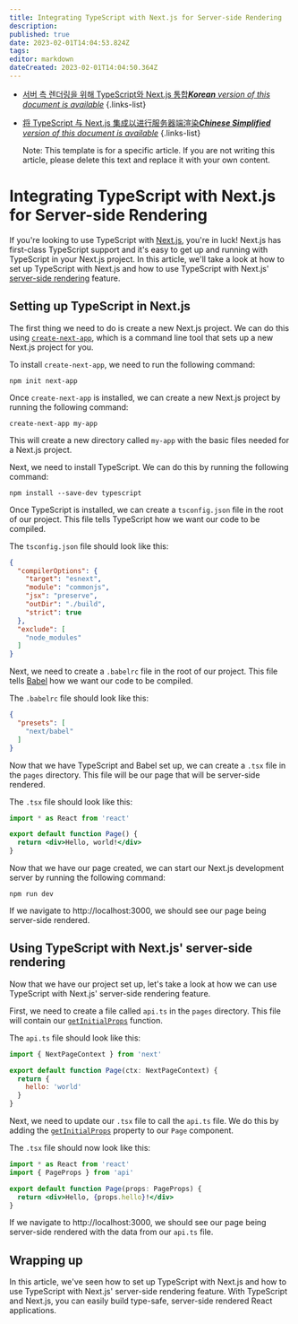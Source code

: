 ```yaml
---
title: Integrating TypeScript with Next.js for Server-side Rendering
description: 
published: true
date: 2023-02-01T14:04:53.824Z
tags: 
editor: markdown
dateCreated: 2023-02-01T14:04:50.364Z
---
```


- [서버 측 렌더링을 위해 TypeScript와 Next.js 통합***Korean** version of this document is available*](/ko/Knowledge-base/TypeScript/integrating-typescript-with-next-js-for-server-side-rendering)
{.links-list}
- [将 TypeScript 与 Next.js 集成以进行服务器端渲染***Chinese Simplified** version of this document is available*](/zh/Knowledge-base/TypeScript/integrating-typescript-with-next-js-for-server-side-rendering)
{.links-list}


  Note: This template is for a specific article. If you are not writing this article, please delete this text and replace it with your own content.

# Integrating TypeScript with Next.js for Server-side Rendering

If you're looking to use TypeScript with [Next.js](https://nextjs.org/), you're in luck! Next.js has first-class TypeScript support and it's easy to get up and running with TypeScript in your Next.js project. In this article, we'll take a look at how to set up TypeScript with Next.js and how to use TypeScript with Next.js' [server-side rendering](https://nextjs.org/docs/basic-features/pages#server-side-rendering) feature.

## Setting up TypeScript in Next.js

The first thing we need to do is create a new Next.js project. We can do this using [`create-next-app`](https://github.com/zeit/next.js/tree/canary/packages/create-next-app), which is a command line tool that sets up a new Next.js project for you.

To install `create-next-app`, we need to run the following command:

```
npm init next-app
```

Once `create-next-app` is installed, we can create a new Next.js project by running the following command:

```
create-next-app my-app
```

This will create a new directory called `my-app` with the basic files needed for a Next.js project.

Next, we need to install TypeScript. We can do this by running the following command:

```
npm install --save-dev typescript
```

Once TypeScript is installed, we can create a `tsconfig.json` file in the root of our project. This file tells TypeScript how we want our code to be compiled.

The `tsconfig.json` file should look like this:

```json
{
  "compilerOptions": {
    "target": "esnext",
    "module": "commonjs",
    "jsx": "preserve",
    "outDir": "./build",
    "strict": true
  },
  "exclude": [
    "node_modules"
  ]
}
```

Next, we need to create a `.babelrc` file in the root of our project. This file tells [Babel](https://babeljs.io/) how we want our code to be compiled.

The `.babelrc` file should look like this:

```json
{
  "presets": [
    "next/babel"
  ]
}
```

Now that we have TypeScript and Babel set up, we can create a `.tsx` file in the `pages` directory. This file will be our page that will be server-side rendered.

The `.tsx` file should look like this:

```jsx
import * as React from 'react'

export default function Page() {
  return <div>Hello, world!</div>
}
```

Now that we have our page created, we can start our Next.js development server by running the following command:

```
npm run dev
```

If we navigate to http://localhost:3000, we should see our page being server-side rendered.

## Using TypeScript with Next.js' server-side rendering

Now that we have our project set up, let's take a look at how we can use TypeScript with Next.js' server-side rendering feature.

First, we need to create a file called `api.ts` in the `pages` directory. This file will contain our [`getInitialProps`](https://nextjs.org/docs/basic-features/pages#getinitialprops) function.

The `api.ts` file should look like this:

```js
import { NextPageContext } from 'next'

export default function Page(ctx: NextPageContext) {
  return {
    hello: 'world'
  }
}
```

Next, we need to update our `.tsx` file to call the `api.ts` file. We do this by adding the [`getInitialProps`](https://nextjs.org/docs/basic-features/pages#getinitialprops) property to our `Page` component.

The `.tsx` file should now look like this:

```jsx
import * as React from 'react'
import { PageProps } from 'api'

export default function Page(props: PageProps) {
  return <div>Hello, {props.hello}!</div>
}
```

If we navigate to http://localhost:3000, we should see our page being server-side rendered with the data from our `api.ts` file.

## Wrapping up

In this article, we've seen how to set up TypeScript with Next.js and how to use TypeScript with Next.js' server-side rendering feature. With TypeScript and Next.js, you can easily build type-safe, server-side rendered React applications.